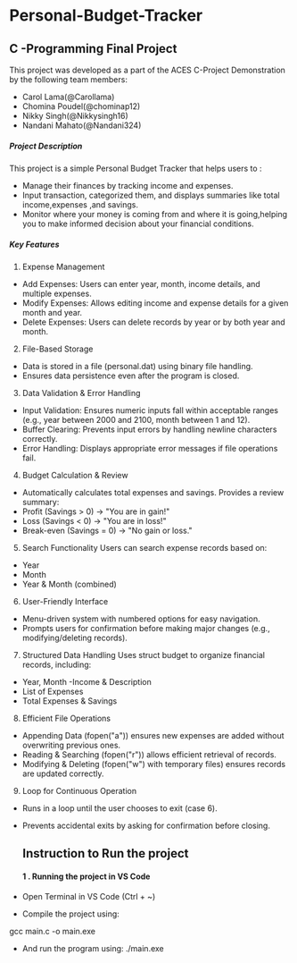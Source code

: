 # Personal-Budget-Tracker

## C -Programming Final Project
This project was developed as a part of the ACES C-Project Demonstration by the following team members:
 - Carol Lama(@Carollama)
- Chomina Poudel(@chominap12)
- Nikky Singh(@Nikkysingh16)
- Nandani Mahato(@Nandani324)

 ##### Project Description
 This project is a simple Personal Budget Tracker that helps users to :
 - Manage their finances by tracking income and expenses.
 - Input transaction, categorized them, and displays summaries like total income,expenses ,and savings.
 - Monitor where your money is coming from and where it is going,helping you to make informed decision about your financial conditions.

##### Key Features
1. Expense Management
- Add Expenses: Users can enter year, month, income details, and multiple expenses.
- Modify Expenses: Allows editing income and expense details for a given month and year.
- Delete Expenses: Users can delete records by year or by both year and month.
2. File-Based Storage
- Data is stored in a file (personal.dat) using binary file handling.
- Ensures data persistence even after the program is closed.
3. Data Validation & Error Handling
- Input Validation: Ensures numeric inputs fall within acceptable ranges (e.g., year between 2000 and 2100, month between 1 and 12).
- Buffer Clearing: Prevents input errors by handling newline characters correctly.
- Error Handling: Displays appropriate error messages if file operations fail.
4. Budget Calculation & Review
- Automatically calculates total expenses and savings.
 Provides a review summary:
- Profit (Savings > 0) → "You are in gain!"
- Loss (Savings < 0) → "You are in loss!"
- Break-even (Savings = 0) → "No gain or loss."
5. Search Functionality
Users can search expense records based on:
- Year
- Month
- Year & Month (combined)
6. User-Friendly Interface
- Menu-driven system with numbered options for easy navigation.
- Prompts users for confirmation before making major changes (e.g., modifying/deleting records).
7. Structured Data Handling
Uses struct budget to organize financial records, including:
- Year, Month
-Income & Description
- List of Expenses
- Total Expenses & Savings
8. Efficient File Operations
- Appending Data (fopen("a")) ensures new expenses are added without overwriting previous ones.
- Reading & Searching (fopen("r")) allows efficient retrieval of records.
- Modifying & Deleting (fopen("w") with temporary files) ensures records are updated correctly.
9. Loop for Continuous Operation
- Runs in a loop until the user chooses to exit (case 6).
- Prevents accidental exits by asking for confirmation before closing.

  ## Instruction to Run the project

  #### 1 . Running the project in VS Code
 - Open Terminal in VS Code (Ctrl + ~)

- Compile the project using:

gcc main.c -o main.exe

- And run the program using:
./main.exe
 
    
